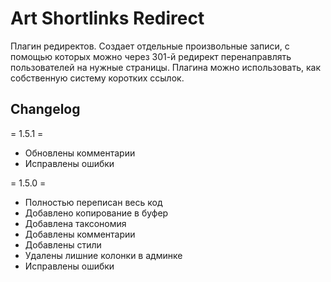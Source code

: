 # Art Shortlinks Redirect

Плагин редиректов. Создает отдельные произвольные записи, с помощью которых можно через 301-й редирект перенаправлять пользователей на нужные страницы. Плагина можно  использовать, как собственную систему коротких ссылок.

## Changelog

= 1.5.1 =
* Обновлены комментарии
* Исправлены ошибки

= 1.5.0 =
* Полностью переписан весь код
* Добавлено копирование в буфер
* Добавлена таксономия
* Добавлены комментарии
* Добавлены стили
* Удалены лишние колонки в админке
* Исправлены ошибки
